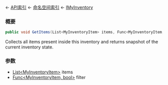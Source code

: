 ← [API索引](Api-Index) ← [命名空间索引](Namespace-Index) ← [IMyInventory](VRage.Game.ModAPI.Ingame.IMyInventory)

### 概要

```csharp
public void GetItems(List<MyInventoryItem> items, Func<MyInventoryItem, bool> filter = null)
```

Collects all items present inside this inventory and returns snapshot of the current inventory state.

### 参数

* [List&lt;MyInventoryItem&gt;](https://docs.microsoft.com/en-us/dotnet/api/System.Collections.Generic.List-1?view=netframework-4.6) items
* [Func&lt;MyInventoryItem, bool&gt;](https://docs.microsoft.com/en-us/dotnet/api/System.Func-2?view=netframework-4.6) filter
